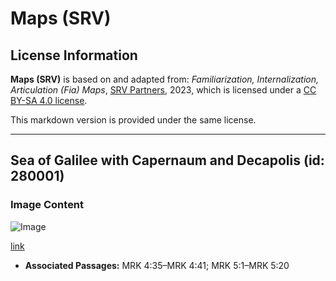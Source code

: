 # Maps (SRV)

## License Information

**Maps (SRV)** is based on and adapted from: _Familiarization, Internalization, Articulation (Fia) Maps_, [SRV Partners](https://srvpartners.org/home/), 2023, which is licensed under a [CC BY-SA 4.0 license](https://creativecommons.org/licenses/by-sa/4.0/legalcode.en).

This markdown version is provided under the same license.



--------------------------------

## Sea of Galilee with Capernaum and Decapolis (id: 280001)

### Image Content

![Image](https://cdn.aquifer.bible/aquifer-content/resources/FIAMaps/sea-of-galilee-capernaum-to-decapolis.jpg)

[link](https://cdn.aquifer.bible/aquifer-content/resources/FIAMaps/sea-of-galilee-capernaum-to-decapolis.jpg)

* **Associated Passages:** MRK 4:35–MRK 4:41; MRK 5:1–MRK 5:20

